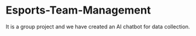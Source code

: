# Esports-Team-Management
It is a  group project and we have created an AI chatbot for data collection.
